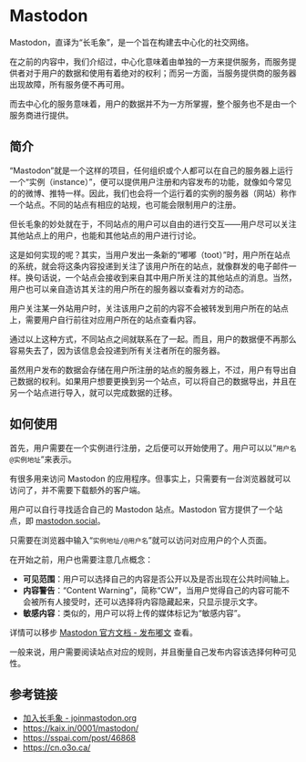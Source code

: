 # Mastodon

Mastodon，直译为“长毛象”，是一个旨在构建去中心化的社交网络。

在之前的内容中，我们介绍过，中心化意味着由单独的一方来提供服务，而服务提供者对于用户的数据和使用有着绝对的权利；而另一方面，当服务提供商的服务器出现故障，所有服务便不再可用。

而去中心化的服务意味着，用户的数据并不为一方所掌握，整个服务也不是由一个服务商进行提供。

## 简介

“Mastodon”就是一个这样的项目，任何组织或个人都可以在自己的服务器上运行一个“实例（instance）”，便可以提供用户注册和内容发布的功能，就像如今常见的的微博、推特一样。因此，我们也会将一个运行着的实例的服务器（网站）称作一个站点。不同的站点有相应的站规，也可能会限制用户的注册。

但长毛象的妙处就在于，不同站点的用户可以自由的进行交互——用户尽可以关注其他站点上的用户，也能和其他站点的用户进行讨论。

这是如何实现的呢？其实，当用户发出一条新的“嘟嘟（toot）”时，用户所在站点的系统，就会将这条内容投递到关注了该用户所在的站点，就像群发的电子邮件一样。换句话说，一个站点会接收到来自其中用户所关注的其他站点的消息。当然，用户也可以亲自造访其关注的用户所在的服务器以查看对方的动态。

用户关注某一外站用户时，关注该用户之前的内容不会被转发到用户所在的站点上，需要用户自行前往对应用户所在的站点查看内容。

通过以上这种方式，不同站点之间就联系在了一起。而且，用户的数据便不再那么容易失去了，因为该信息会投递到所有关注者所在的服务器。

虽然用户发布的数据会存储在用户所注册的站点的服务器上，不过，用户有导出自己数据的权利。如果用户想要更换到另一个站点，可以将自己的数据导出，并且在另一个站点进行导入，就可以完成数据的迁移。

## 如何使用

首先，用户需要在一个实例进行注册，之后便可以开始使用了。用户可以以“`用户名@实例地址`”来表示。

有很多用来访问 Mastodon 的应用程序。但事实上，只需要有一台浏览器就可以访问了，并不需要下载额外的客户端。

用户可以自行寻找适合自己的 Mastodon 站点。Mastodon 官方提供了一个站点，即 [mastodon.social](http://mastodon.social)。

只需要在浏览器中输入“`实例地址/@用户名`”就可以访问对应用户的个人页面。

在开始之前，用户也需要注意几点概念：

- **可见范围**：用户可以选择自己的内容是否公开以及是否出现在公共时间轴上。
- **内容警告**：“Content Warning”，简称“CW”，当用户觉得自己的内容可能不会被所有人接受时，还可以选择将内容隐藏起来，只显示提示文字。
- **敏感内容**：类似的，用户可以将上传的媒体标记为“敏感内容”。

详情可以移步 [Mastodon 官方文档 - 发布嘟文](https://docs.joinmastodon.org/zh-cn/user/posting/) 查看。

一般来说，用户需要阅读站点对应的规则，并且衡量自己发布内容该选择何种可见性。


## 参考链接

- [加入长毛象 - joinmastodon.org](https://joinmastodon.org/)
- https://kaix.in/0001/mastodon/
- https://sspai.com/post/46868
- https://cn.o3o.ca/

